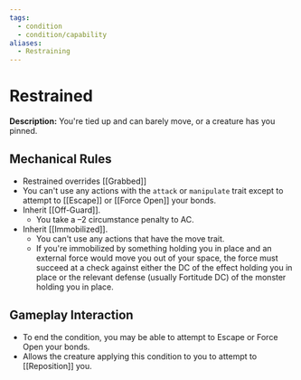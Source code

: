 ```yaml
---
tags:
  - condition
  - condition/capability
aliases:
  - Restraining
---
```

# Restrained
**Description:** You're tied up and can barely move, or a creature has you pinned.

## Mechanical Rules

- Restrained overrides [[Grabbed]]  
- You can't use any actions with the `attack` or `manipulate` trait except to attempt to [[Escape]] or [[Force Open]] your bonds.  
- Inherit [[Off-Guard]].
	- You take a –2 circumstance penalty to AC.  
- Inherit [[Immobilized]].
	- You can't use any actions that have the move trait.
	- If you're immobilized by something holding you in place and an external force would move you out of your space, the force must succeed at a check against either the DC of the effect holding you in place or the relevant defense (usually Fortitude DC) of the monster holding you in place.

## Gameplay Interaction

- To end the condition, you may be able to attempt to Escape or Force Open your bonds.  
- Allows the creature applying this condition to you to attempt to [[Reposition]] you.